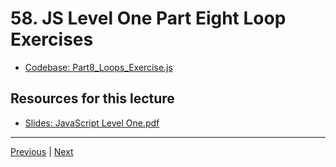 # 58. JS Level One Part Eight Loop Exercises

-   [Codebase: Part8_Loops_Exercise.js](../../codebase/python-django/JavaScript_Level_One/Part8_Loops_Exercise.js)


##  Resources for this lecture


-   [Slides: JavaScript Level One.pdf](https://python-ds.s3.us-west-1.amazonaws.com/Python-and-Django-Full-Stack-Web-Developer-Bootcamp/Resources/JavaScript+Level+One.pdf)


---

[Previous](./57_JS-Level-One-Part-Seven-For-Loops.md) | [Next](./59_JS-Level-One-Part-Eight-Solutions.md)
